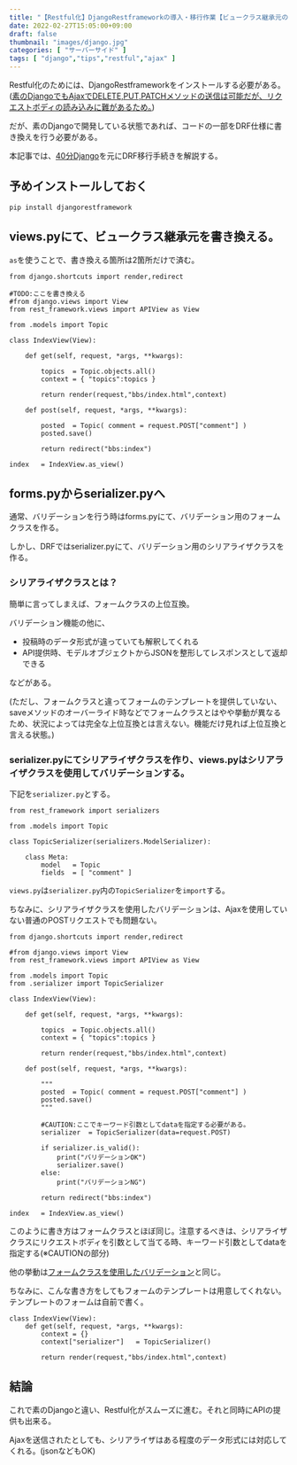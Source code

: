 ```yaml
---
title: "【Restful化】DjangoRestframeworkの導入・移行作業【ビュークラス継承元の書き換え、Serializerの運用】"
date: 2022-02-27T15:05:00+09:00
draft: false
thumbnail: "images/django.jpg"
categories: [ "サーバーサイド" ]
tags: [ "django","tips","restful","ajax" ]
---
```


Restful化のためには、DjangoRestframeworkをインストールする必要がある。([素のDjangoでもAjaxでDELETE,PUT,PATCHメソッドの送信は可能だが、リクエストボディの読み込みに難があるため。](/post/django-rest-framework-need-ajax/))

だが、素のDjangoで開発している状態であれば、コードの一部をDRF仕様に書き換えを行う必要がある。

本記事では、[40分Django](/post/startup-django/)を元にDRF移行手続きを解説する。

## 予めインストールしておく

    pip install djangorestframework



## views.pyにて、ビュークラス継承元を書き換える。

`as`を使うことで、書き換える箇所は2箇所だけで済む。


    from django.shortcuts import render,redirect
    
    #TODO:ここを書き換える
    #from django.views import View
    from rest_framework.views import APIView as View
    
    from .models import Topic
    
    class IndexView(View):
    
        def get(self, request, *args, **kwargs):
    
            topics  = Topic.objects.all()
            context = { "topics":topics }
    
            return render(request,"bbs/index.html",context)
    
        def post(self, request, *args, **kwargs):
    
            posted  = Topic( comment = request.POST["comment"] )
            posted.save()
    
            return redirect("bbs:index")
    
    index   = IndexView.as_view()


## forms.pyからserializer.pyへ

通常、バリデーションを行う時はforms.pyにて、バリデーション用のフォームクラスを作る。

しかし、DRFではserializer.pyにて、バリデーション用のシリアライザクラスを作る。

### シリアライザクラスとは？

簡単に言ってしまえば、フォームクラスの上位互換。

バリデーション機能の他に、

- 投稿時のデータ形式が違っていても解釈してくれる
- API提供時、モデルオブジェクトからJSONを整形してレスポンスとして返却できる

などがある。

(ただし、フォームクラスと違ってフォームのテンプレートを提供していない、saveメソッドのオーバーライド時などでフォームクラスとはやや挙動が異なるため、状況によっては完全な上位互換とは言えない。機能だけ見れば上位互換と言える状態。)

### serializer.pyにてシリアライザクラスを作り、views.pyはシリアライザクラスを使用してバリデーションする。

下記を`serializer.py`とする。

    from rest_framework import serializers
    
    from .models import Topic
    
    class TopicSerializer(serializers.ModelSerializer):
    
        class Meta:
            model   = Topic
            fields  = [ "comment" ]

`views.py`は`serializer.py`内の`TopicSerializer`を`import`する。

ちなみに、シリアライザクラスを使用したバリデーションは、Ajaxを使用していない普通のPOSTリクエストでも問題ない。

    from django.shortcuts import render,redirect
    
    #from django.views import View
    from rest_framework.views import APIView as View
    
    from .models import Topic
    from .serializer import TopicSerializer
    
    class IndexView(View):
    
        def get(self, request, *args, **kwargs):
    
            topics  = Topic.objects.all()
            context = { "topics":topics }
    
            return render(request,"bbs/index.html",context)
    
        def post(self, request, *args, **kwargs):
    
            """
            posted  = Topic( comment = request.POST["comment"] )
            posted.save()
            """
    
            #CAUTION:ここでキーワード引数としてdataを指定する必要がある。
            serializer  = TopicSerializer(data=request.POST)
    
            if serializer.is_valid():
                print("バリデーションOK")
                serializer.save()
            else:
                print("バリデーションNG")
    
            return redirect("bbs:index")
    
    index   = IndexView.as_view()


このように書き方はフォームクラスとほぼ同じ。注意するべきは、シリアライザクラスにリクエストボディを引数として当てる時、キーワード引数としてdataを指定する(※CAUTIONの部分)

他の挙動は[フォームクラスを使用したバリデーション](/post/django-forms-validate/)と同じ。

ちなみに、こんな書き方をしてもフォームのテンプレートは用意してくれない。テンプレートのフォームは自前で書く。

    class IndexView(View):
        def get(self, request, *args, **kwargs):
            context = {}
            context["serializer"]   = TopicSerializer()

            return render(request,"bbs/index.html",context)



## 結論

これで素のDjangoと違い、Restful化がスムーズに進む。それと同時にAPIの提供も出来る。

Ajaxを送信されたとしても、シリアライザはある程度のデータ形式には対応してくれる。(jsonなどもOK)


